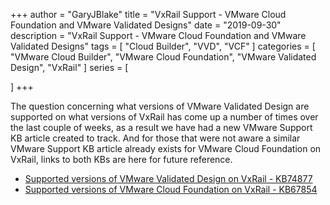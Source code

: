 +++
author = "GaryJBlake"
title = "VxRail Support - VMware Cloud Foundation and VMware Validated Designs"
date = "2019-09-30"
description = "VxRail Support - VMware Cloud Foundation and VMware Validated Designs"
tags = [
    "Cloud Builder",
    "VVD",
    "VCF"
]
categories = [
    "VMware Cloud Builder",
    "VMware Cloud Foundation",
    "VMware Validated Design",
    "VxRail"
]
series = [

]
+++

The question concerning what versions of VMware Validated Design are supported on what versions of VxRail has come up a number of times over the last couple of weeks, as a result we have had a new VMware Support KB article created to track. And for those that were not aware a similar VMware Support KB article already exists for VMware Cloud Foundation on VxRail, links to both KBs are here for future reference.

* [Supported versions of VMware Validated Design on VxRail - KB74877](https://kb.vmware.com/s/article/74877)
* [Supported versions of VMware Cloud Foundation on VxRail - KB67854](https://kb.vmware.com/s/article/67854)